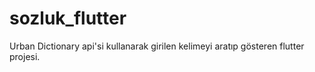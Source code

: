 # sozluk_flutter

Urban Dictionary api'si kullanarak girilen kelimeyi aratıp gösteren flutter projesi.

